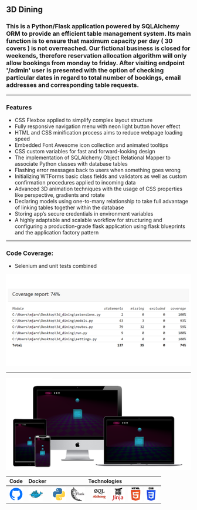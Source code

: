 ## 3D Dining
### This is a Python/Flask application powered by SQLAlchemy ORM to provide an efficient table management system. Its main function is to ensure that maximum capacity per day ( 30 covers ) is not overreached. Our fictional business is closed for weekends, therefore reservation allocation algorithm will only allow bookings from monday to friday. After visiting endpoint '/admin' user is presented with the option of checking particular dates in regard to total number of bookings, email addresses and corresponding table requests.
--------------------------------------------------

### Features
* CSS Flexbox applied to simplify complex layout structure
* Fully responsive navigation menu with neon light button hover effect
* HTML and CSS minification process aims to reduce webpage loading speed 
* Embedded Font Awesome icon collection and animated tooltips
* CSS custom variables for fast and forward-looking design 
* The implementation of SQLAlchemy Object Relational Mapper to associate Python classes with database tables
* Flashing error messages back to users when something goes wrong
* Initializing WTForms basic class fields and validators as well as custom confirmation procedures applied to incoming data
* Advanced 3D animation techniques with the usage of CSS properties like perspective, gradients and rotate
* Declaring models using one-to-many relationship to take full advantage of linking tables together within the database
* Storing app’s secure credentials in environment variables
* A highly adaptable and scalable workflow for structuring and configuring a production-grade flask application using flask blueprints and the application factory pattern

--------------------------------------------------

### Code Coverage:
* Selenium and unit tests combined

<img src="https://github.com/mjaroszewski1979/3d_dining/blob/main/cov_report.png">


-------------------------------------------------



![caption](https://github.com/mjaroszewski1979/3d_dining/blob/main/3d_mockup.png)
  
Code | Docker | Technologies
---- | ------ | ------------
[<img src="https://github.com/mjaroszewski1979/mjaroszewski1979/blob/main/github_g.png">](https://github.com/mjaroszewski1979/3d_dining) | [<img src="https://github.com/mjaroszewski1979/mjaroszewski1979/blob/main/docker_g.png">](https://hub.docker.com/r/maciej1245/3d_dining) | <img src="https://github.com/mjaroszewski1979/mjaroszewski1979/blob/main/python_g.png"> &nbsp; <img src="https://github.com/mjaroszewski1979/mjaroszewski1979/blob/main/flask.png">  &nbsp; &nbsp; <img src="https://github.com/mjaroszewski1979/mjaroszewski1979/blob/main/sqlalchemy.png"> &nbsp; <img src="https://github.com/mjaroszewski1979/mjaroszewski1979/blob/main/jinja_g.png">&nbsp; <img src="https://github.com/mjaroszewski1979/mjaroszewski1979/blob/main/html_g.png"> <img src="https://github.com/mjaroszewski1979/mjaroszewski1979/blob/main/css_g.png"> 
